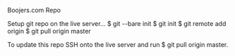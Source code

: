 Boojers.com Repo

Setup git repo on the live server...
$ git --bare init
$ git init
$ git remote add origin <repo url>
$ git pull origin master


To update this repo SSH onto the live server and run $ git pull origin master.
